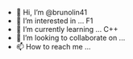 - 👋 Hi, I’m @brunolin41
- 👀 I’m interested in ... F1
- 🌱 I’m currently learning ... C++
- 💞️ I’m looking to collaborate on ...
- 📫 How to reach me ...

<!---
brunolin41/brunolin41 is a ✨ special ✨ repository because its `README.md` (this file) appears on your GitHub profile.
You can click the Preview link to take a look at your changes.
--->
